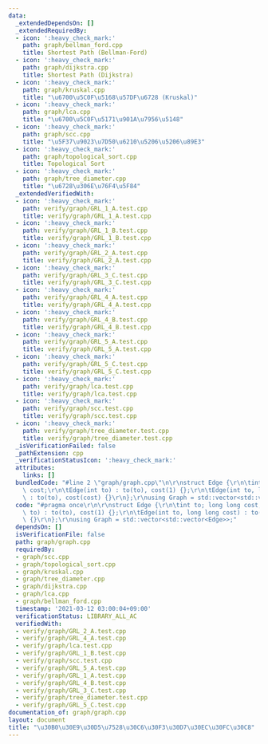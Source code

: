 ```yaml
---
data:
  _extendedDependsOn: []
  _extendedRequiredBy:
  - icon: ':heavy_check_mark:'
    path: graph/bellman_ford.cpp
    title: Shortest Path (Bellman-Ford)
  - icon: ':heavy_check_mark:'
    path: graph/dijkstra.cpp
    title: Shortest Path (Dijkstra)
  - icon: ':heavy_check_mark:'
    path: graph/kruskal.cpp
    title: "\u6700\u5C0F\u5168\u57DF\u6728 (Kruskal)"
  - icon: ':heavy_check_mark:'
    path: graph/lca.cpp
    title: "\u6700\u5C0F\u5171\u901A\u7956\u5148"
  - icon: ':heavy_check_mark:'
    path: graph/scc.cpp
    title: "\u5F37\u9023\u7D50\u6210\u5206\u5206\u89E3"
  - icon: ':heavy_check_mark:'
    path: graph/topological_sort.cpp
    title: Topological Sort
  - icon: ':heavy_check_mark:'
    path: graph/tree_diameter.cpp
    title: "\u6728\u306E\u76F4\u5F84"
  _extendedVerifiedWith:
  - icon: ':heavy_check_mark:'
    path: verify/graph/GRL_1_A.test.cpp
    title: verify/graph/GRL_1_A.test.cpp
  - icon: ':heavy_check_mark:'
    path: verify/graph/GRL_1_B.test.cpp
    title: verify/graph/GRL_1_B.test.cpp
  - icon: ':heavy_check_mark:'
    path: verify/graph/GRL_2_A.test.cpp
    title: verify/graph/GRL_2_A.test.cpp
  - icon: ':heavy_check_mark:'
    path: verify/graph/GRL_3_C.test.cpp
    title: verify/graph/GRL_3_C.test.cpp
  - icon: ':heavy_check_mark:'
    path: verify/graph/GRL_4_A.test.cpp
    title: verify/graph/GRL_4_A.test.cpp
  - icon: ':heavy_check_mark:'
    path: verify/graph/GRL_4_B.test.cpp
    title: verify/graph/GRL_4_B.test.cpp
  - icon: ':heavy_check_mark:'
    path: verify/graph/GRL_5_A.test.cpp
    title: verify/graph/GRL_5_A.test.cpp
  - icon: ':heavy_check_mark:'
    path: verify/graph/GRL_5_C.test.cpp
    title: verify/graph/GRL_5_C.test.cpp
  - icon: ':heavy_check_mark:'
    path: verify/graph/lca.test.cpp
    title: verify/graph/lca.test.cpp
  - icon: ':heavy_check_mark:'
    path: verify/graph/scc.test.cpp
    title: verify/graph/scc.test.cpp
  - icon: ':heavy_check_mark:'
    path: verify/graph/tree_diameter.test.cpp
    title: verify/graph/tree_diameter.test.cpp
  _isVerificationFailed: false
  _pathExtension: cpp
  _verificationStatusIcon: ':heavy_check_mark:'
  attributes:
    links: []
  bundledCode: "#line 2 \"graph/graph.cpp\"\n\r\nstruct Edge {\r\n\tint to; long long\
    \ cost;\r\n\tEdge(int to) : to(to), cost(1) {};\r\n\tEdge(int to, long long cost)\
    \ : to(to), cost(cost) {}\r\n};\r\nusing Graph = std::vector<std::vector<Edge>>;\n"
  code: "#pragma once\r\n\r\nstruct Edge {\r\n\tint to; long long cost;\r\n\tEdge(int\
    \ to) : to(to), cost(1) {};\r\n\tEdge(int to, long long cost) : to(to), cost(cost)\
    \ {}\r\n};\r\nusing Graph = std::vector<std::vector<Edge>>;"
  dependsOn: []
  isVerificationFile: false
  path: graph/graph.cpp
  requiredBy:
  - graph/scc.cpp
  - graph/topological_sort.cpp
  - graph/kruskal.cpp
  - graph/tree_diameter.cpp
  - graph/dijkstra.cpp
  - graph/lca.cpp
  - graph/bellman_ford.cpp
  timestamp: '2021-03-12 03:00:04+09:00'
  verificationStatus: LIBRARY_ALL_AC
  verifiedWith:
  - verify/graph/GRL_2_A.test.cpp
  - verify/graph/GRL_4_A.test.cpp
  - verify/graph/lca.test.cpp
  - verify/graph/GRL_1_B.test.cpp
  - verify/graph/scc.test.cpp
  - verify/graph/GRL_5_A.test.cpp
  - verify/graph/GRL_1_A.test.cpp
  - verify/graph/GRL_4_B.test.cpp
  - verify/graph/GRL_3_C.test.cpp
  - verify/graph/tree_diameter.test.cpp
  - verify/graph/GRL_5_C.test.cpp
documentation_of: graph/graph.cpp
layout: document
title: "\u30B0\u30E9\u30D5\u7528\u30C6\u30F3\u30D7\u30EC\u30FC\u30C8"
---
```

